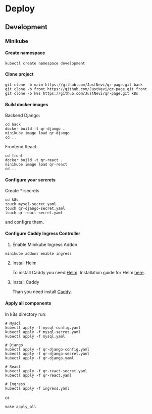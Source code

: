 # Deploy

## Development

### Minikube

#### Create namespace

`kubectl create namespace development`

#### Clone project

```
git clone -b main https://github.com/JustNevi/qr-page.git back
git clone -b front https://github.com/JustNevi/qr-page.git front
git clone -b k8s https://github.com/JustNevi/qr-page.git k8s
```

#### Build docker images

Backend Django:

```
cd back
docker build -t qr-django .
minikube image load qr-django
cd ..
```

Frontend React:

```
cd front
docker build -t qr-react .
minikube image load qr-react
cd ..
```

#### Configure your sercrets

Create \*-secrets

```
cd k8s
touch mysql-secret.yaml
touch qr-django-secret.yaml
touch qr-react-secret.yaml
```

and configre them.

#### Configure Caddy Ingress Controller

1. Enable Minikube Ingress Addon

```bash
minikube addons enable ingress
```

2. Install Helm

   To install Caddy you need [Helm](https://helm.sh/). Installation guide for Helm [here](https://helm.sh/docs/intro/install/).

3. Install Caddy

   Than you need install [Caddy](https://github.com/caddyserver/ingress).

#### Apply all components

In k8s directory run:

```
# Mysql
kubectl apply -f mysql-config.yaml
kubectl apply -f mysql-secret.yaml
kubectl apply -f mysql.yaml
```

```
# Django
kubectl apply -f qr-django-config.yaml
kubectl apply -f qr-django-secret.yaml
kubectl apply -f qr-django.yaml
```

```
# React
kubectl apply -f qr-react-secret.yaml
kubectl apply -f qr-react.yaml
```

```
# Ingress
kubectl apply -f ingress.yaml
```

or

```
make apply_all
```
